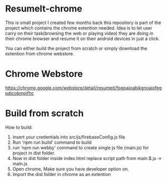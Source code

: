 # ResumeIt-chrome

This is small project I created few months back this repository is part of the project which contains the chrome extention needed. Idea is to let user carry on their task(browsing the web or playing video) they are doing in their chrome browser and resume it on their android devices in just a click.

You can either build the project from scratch or simply download the extention from chrome webstore.

# Chrome Webstore

https://chrome.google.com/webstore/detail/resumeit/fpgoaioabjkgnoaiofegpdicobmpifhc

# Build from scratch

How to build:

1. Insert your credentials into src/js/firebaseConfig.js file
2. Run 'npm run build' command to build 
3. run 'npm run webby' command to create single js file (main.js) for project in dist folder.
4. Now in dist folder inside index.html replace script path from main.$.js -> main.js
4. Open chrome, Make sure you have developer option on.
5. Import the dist folder in chrome as an extention  
